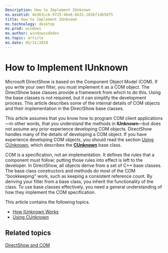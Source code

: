 ```yaml
---
Description: How to Implement IUnknown
ms.assetid: 4e363ccb-9725-4be6-bb31-283bf1d658f5
title: How to Implement IUnknown
ms.technology: desktop
ms.prod: windows
ms.author: windowssdkdev
ms.topic: article
ms.date: 05/31/2018
---
```


# How to Implement IUnknown

Microsoft DirectShow is based on the Component Object Model (COM). If you write your own filter, you must implement it as a COM object. The DirectShow base classes provide a framework from which to do this. Using the base classes is not required, but it can simplify the development process. This article describes some of the internal details of COM objects and their implementation in the DirectShow base classes.

This article assumes that you know how to program COM client applications—in other words, that you understand the methods in **IUnknown**—but does not assume any prior experience developing COM objects. DirectShow handles many of the details of developing a COM object. If you have experience developing COM objects, you should read the section [Using CUnknown](using-cunknown.md), which describes the [**CUnknown**](cunknown.md) base class.

COM is a specification, not an implementation. It defines the rules that a component must follow; putting those rules into effect is left to the developer. In DirectShow, all objects derive from a set of C++ base classes. The base class constructors and methods do most of the COM "bookkeeping" work, such as keeping a consistent reference count. By deriving your filter from a base class, you inherit the functionality of the class. To use base classes effectively, you need a general understanding of how they implement the COM specification.

This article contains the following topics.

-   [How IUnknown Works](how-iunknown-works.md)
-   [Using CUnknown](using-cunknown.md)

## Related topics

<dl> <dt>

[DirectShow and COM](directshow-and-com.md)
</dt> </dl>

 

 



